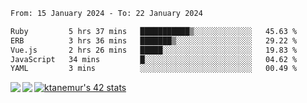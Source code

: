 <!--START_SECTION:waka-->

```txt
From: 15 January 2024 - To: 22 January 2024

Ruby         5 hrs 37 mins   ███████████▒░░░░░░░░░░░░░   45.63 %
ERB          3 hrs 36 mins   ███████▒░░░░░░░░░░░░░░░░░   29.22 %
Vue.js       2 hrs 26 mins   █████░░░░░░░░░░░░░░░░░░░░   19.83 %
JavaScript   34 mins         █░░░░░░░░░░░░░░░░░░░░░░░░   04.62 %
YAML         3 mins          ░░░░░░░░░░░░░░░░░░░░░░░░░   00.49 %
```

<!--END_SECTION:waka-->
<a href="https://github.com/anuraghazra/github-readme-stats">
  <img align="left" src="https://github-readme-stats.vercel.app/api?username=Tanesan&count_private=true&show_icons=true" />
<img align="left" src="https://github-readme-stats.vercel.app/api/top-langs/?username=Tanesan" />
</a>

[![ktanemur's 42 stats](https://badge42.vercel.app/api/v2/cl1wslf6s002109l771rng2w8/stats?cursusId=21&coalitionId=62)](https://github.com/JaeSeoKim/badge42)
